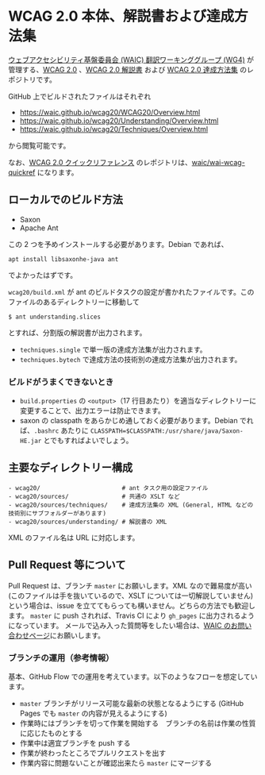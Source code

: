 # WCAG 2.0 本体、解説書および達成方法集

[ウェブアクセシビリティ基盤委員会 (WAIC) 翻訳ワーキンググループ (WG4)](http://waic.jp/committee/wg4/) が管理する、[WCAG 2.0](http://waic.jp/docs/WCAG20/Overview.html) 、[WCAG 2.0 解説書](http://waic.jp/docs/UNDERSTANDING-WCAG20/Overview.html) および [WCAG 2.0 達成方法集](http://waic.jp/docs/WCAG-TECHS/Overview.html) のレポジトリです。

GitHub 上でビルドされたファイルはそれぞれ

- https://waic.github.io/wcag20/WCAG20/Overview.html
- https://waic.github.io/wcag20/Understanding/Overview.html
- https://waic.github.io/wcag20/Techniques/Overview.html

から閲覧可能です。

なお、[WCAG 2.0 クイックリファレンス](https://waic.jp/docs/WCAG20/quickref/) のレポジトリは、[waic/wai-wcag-quickref](https://github.com/waic/wai-wcag-quickref) になります。

## ローカルでのビルド方法

- Saxon
- Apache Ant

この 2 つを予めインストールする必要があります。Debian であれば、

```
apt install libsaxonhe-java ant
```

でよかったはずです。

`wcag20/build.xml` が ant のビルドタスクの設定が書かれたファイルです。このファイルのあるディレクトリーに移動して

    $ ant understanding.slices

とすれば、分割版の解説書が出力されます。

- `techniques.single` で単一版の達成方法集が出力されます。
- `techniques.bytech` で達成方法の技術別の達成方法集が出力されます。


### ビルドがうまくできないとき

- `build.properties` の `<output>`（17 行目あたり）を適当なディレクトリーに変更することで、出力エラーは防止できます。
- saxon の classpath をあらかじめ通しておく必要があります。Debian でれば、`.bashrc` あたりに `CLASSPATH=$CLASSPATH:/usr/share/java/Saxon-HE.jar` とでもすればよいでしょう。


## 主要なディレクトリー構成
```
- wcag20/                       # ant タスク用の設定ファイル
- wcag20/sources/               # 共通の XSLT など
- wcag20/sources/techniques/    # 達成方法集の XML (General, HTML などの技術別にサブフォルダーがあります)
- wcag20/sources/understanding/ # 解説書の XML
```

XML のファイル名は URL に対応します。


## Pull Request 等について

Pull Request は、ブランチ `master` にお願いします。XML なので難易度が高い (このファイルは手を抜いているので、XSLT については一切解説していません) という場合は、issue を立ててもらっても構いません。どちらの方法でも歓迎します。
`master` に push されれば、Travis CI により `gh_pages` に出力されるようになっています。
メールで込み入った質問等をしたい場合は、[WAIC のお問い合わせページ](http://waic.jp/contact/)にお願いします。

### ブランチの運用（参考情報）

基本、GitHub Flow での運用を考えています。以下のようなフローを想定しています。

- `master` ブランチがリリース可能な最新の状態となるようにする (GitHub Pages でも `master` の内容が見えるようにする)
- 作業時にはブランチを切って作業を開始する　ブランチの名前は作業の性質に応じたものとする
- 作業中は適宜ブランチを push する
- 作業が終わったところでプルリクエストを出す
- 作業内容に問題ないことが確認出来たら `master` にマージする

